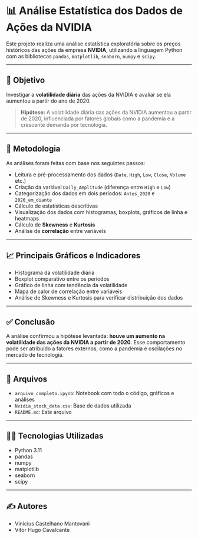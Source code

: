 # 📊 Análise Estatística dos Dados de Ações da NVIDIA

Este projeto realiza uma análise estatística exploratória sobre os preços históricos das ações da empresa **NVIDIA**, utilizando a linguagem Python com as bibliotecas `pandas`, `matplotlib`, `seaborn`, `numpy` e `scipy`.

---

## 🎯 Objetivo

Investigar a **volatilidade diária** das ações da NVIDIA e avaliar se ela aumentou a partir do ano de 2020.

> **Hipótese:** A volatilidade diária das ações da NVIDIA aumentou a partir de 2020, influenciada por fatores globais como a pandemia e a crescente demanda por tecnologia.

---

## 🧪 Metodologia

As análises foram feitas com base nos seguintes passos:

- Leitura e pré-processamento dos dados (`Date`, `High`, `Low`, `Close`, `Volume` etc.)
- Criação da variável `Daily_Amplitude` (diferença entre `High` e `Low`)
- Categorização dos dados em dois períodos: `Antes_2020` e `2020_em_diante`
- Cálculo de estatísticas descritivas
- Visualização dos dados com histogramas, boxplots, gráficos de linha e heatmaps
- Cálculo de **Skewness** e **Kurtosis**
- Análise de **correlação** entre variáveis

---

## 📈 Principais Gráficos e Indicadores

- Histograma da volatilidade diária
- Boxplot comparativo entre os períodos
- Gráfico de linha com tendência da volatilidade
- Mapa de calor de correlação entre variáveis
- Análise de Skewness e Kurtosis para verificar distribuição dos dados

---

## ✅ Conclusão

A análise confirmou a hipótese levantada: **houve um aumento na volatilidade das ações da NVIDIA a partir de 2020**. Esse comportamento pode ser atribuído a fatores externos, como a pandemia e oscilações no mercado de tecnologia.

---

## 📁 Arquivos

- `arquivo_completo.ipynb`: Notebook com todo o código, gráficos e análises
- `Nvidia_stock_data.csv`: Base de dados utilizada
- `README.md`: Este arquivo

---

## 👨‍💻 Tecnologias Utilizadas

- Python 3.11
- pandas
- numpy
- matplotlib
- seaborn
- scipy

---

## ✍️ Autores

- Vinícius Castelhano Mantovani
- Vitor Hugo Cavalcante
